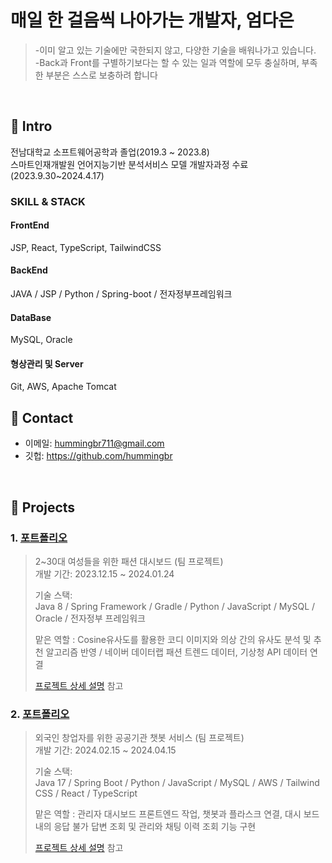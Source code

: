 #  매일 한 걸음씩 나아가는 개발자, 엄다은
> -이미 알고 있는 기술에만 국한되지 않고, 다양한 기술을 배워나가고 있습니다. </br>
> -Back과 Front를 구별하기보다는 할 수 있는 일과 역할에 모두 충실하며, 부족한 부분은 스스로 보충하려 합니다
</br>



## :pushpin: Intro
전남대학교 소프트웨어공학과 졸업(2019.3 ~ 2023.8) <br>
스마트인재개발원 언어지능기반 분석서비스 모델 개발자과정 수료(2023.9.30~2024.4.17)
>
### SKILL & STACK
>
#### FrontEnd
JSP, React, TypeScript, TailwindCSS

#### BackEnd 
JAVA / JSP / Python / Spring-boot / 전자정부프레임워크 

#### DataBase
MySQL, Oracle

#### 형상관리 및 Server
Git, AWS, Apache Tomcat

## :pushpin: Contact
- 이메일: hummingbr711@gmail.com
- 깃헙: https://github.com/hummingbr

</br>

## :pushpin: Projects
### 1. [포트폴리오](https://github.com/2023-SMHRD-IS-AI1/RepoUp)
>2~30대 여성들을 위한 패션 대시보드 (팀 프로젝트)  
>개발 기간: 2023.12.15 ~ 2024.01.24 
>  
>기술 스택:  
>Java 8 / Spring Framework / Gradle / Python / JavaScript / 
>MySQL / Oracle / 전자정부 프레임워크 
>
>맡은 역할 : Cosine유사도를 활용한 코디 이미지와 의상 간의 유사도 분석 및 추천 알고리즘 반영 / 네이버 데이터랩 패션 트렌드 데이터, 기상청 API 데이터 연결
>
>[프로젝트 상세 설명](https://github.com/2023-SMHRD-IS-AI1/RepoUp/tree/master) 참고

### 2. [포트폴리오](https://github.com/Project-TokTalk/backend)
>외국인 창업자를 위한 공공기관 챗봇 서비스 (팀 프로젝트)  
>개발 기간: 2024.02.15 ~ 2024.04.15
>  
>기술 스택:  
>Java 17 / Spring Boot / Python / JavaScript / 
>MySQL / AWS / Tailwind CSS / React / TypeScript
>
>맡은 역할 : 관리자 대시보드 프론트엔드 작업, 챗봇과 플라스크 연결, 대시 보드 내의 응답 불가 답변 조회 및 관리와 채팅 이력 조회 기능 구현
>
>[프로젝트 상세 설명](https://github.com/Project-TokTalk/backend/blob/main/README.md) 참고
